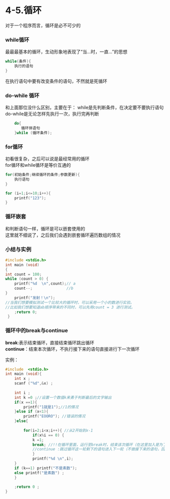 # 4-5.循环
对于一个程序而言，循环是必不可少的

### while循环  
最最最基本的循环，生动形象地表现了“当...时，一直...”的思想  

```C
while(条件){
    执行的语句
}
```
在执行语句中要有改变条件的语句，不然就是死循环  

### do-while 循环
和上面那位没什么区别，主要在于：
while是先判断条件，在决定要不要执行语句  
do-while是无论怎样先执行一次，执行完再判断  
```C
	do{
	   循环体语句 
	}while (循环条件);
```

### for循环
初看很复杂，之后可以说是最经常用的循环  
for循环和while循环是等价互通的  

```C
for(初始条件;继续循环的条件;参数更新){
    执行语句
}
```

```C
for (i=1;i<=10;i++){
    printf("123");
}
```
### 循环嵌套
和判断语句一样，循环是可以嵌套使用的  
这里就不细说了，之后我们会遇到嵌套循环遍历数组的情况  
  

### 小结与实例  
```C
#include <stdio.h>
int main (void)
{
int count = 100;
while (count > 0) {
	printf("%d  \n",count);// a
	count--;               //b
}	
	printf("发射！\n"); 
//当我们想要模拟测试一个比较大的循环时，可以采用一个小的数进行实验。 
//比如我们想要知道ab顺序带来的不同时，可以先用count = 3 进行测试。 
	;return 0;
 } 
```

### 循环中的break与continue

**break**:表示结束循环，直接结束循环跳出循环  
**continue**：结束本次循环，不执行接下来的语句直接进行下一次循环  

实例：  
```C
#include  <stdio.h>
int main (void){
	int x ; 
	scanf ("%d",&x) ; 
	
	int i ;
	int k =0 ;//设置一个数值k来勇于判断最后的文字输出 
	if(x ==1){
		printf("1就是1");//1的情况 
	}else if (x<1){
		printf("EOORO"); //错误的情况 
	}else{
	
		for(i=2;i<x;i++){ //从2开始到x-1 
			if(x%i == 0) {
			k =1;	
			break; //!!在循环里面，运行至break时，结束该次循环（在这里加入是为了防止重复运算） 
			//continue :跳过循环这一轮剩下的语句进入下一轮（不做接下来的语句，回到循环开头） 	
			}
			printf("%d \n",i);
	} 
	if (k==1) printf("不是素数");
	else printf("是素数") ;
    }
	
	;return 0 ;
} 
```

